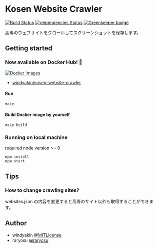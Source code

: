 # Kosen Website Crawler

[![Build Status](https://travis-ci.org/windyakin/kosen-website-crawler.svg?branch=master)](https://travis-ci.org/windyakin/kosen-website-crawler)
[![dependencies Status](https://david-dm.org/windyakin/kosen-website-crawler/status.svg)](https://david-dm.org/windyakin/kosen-website-crawler)
[![Greenkeeper badge](https://badges.greenkeeper.io/windyakin/kosen-website-crawler.svg)](https://greenkeeper.io/)

高専のウェブサイトをクロールしてスクリーンショットを保存します。

## Getting started

### Now available on Docker Hub! 🐳

[![Docker Images](https://images.microbadger.com/badges/image/windyakin/kosen-website-crawler.svg)](https://hub.docker.com/r/windyakin/kosen-website-crawler/)

* [windyakin/kosen-website-crawler](https://hub.docker.com/r/windyakin/kosen-website-crawler/) 

#### Run

```shell
make
```

#### Build Docker image by yourself

```shell
make build
```

### Running on local machine

required node version >= 8

```shell
npm install
npm start
```

## Tips

### How to change crawling sites?

websites.json の内容を変更すると高専のサイト以外も取得することができます。

## Author

* windyakin [@MITLicense](https://twitter.com/MITLicense)
* raryosu [@raryosu](https://twitter.com/raryosu)
